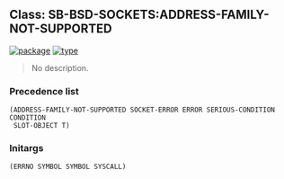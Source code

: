 ## Class: SB-BSD-SOCKETS:ADDRESS-FAMILY-NOT-SUPPORTED
[![package](https://img.shields.io/badge/Package-SB--BSD--SOCKETS-5f9ea0.svg?style=social&colorA=999999)](../) [![type](https://img.shields.io/badge/Type-Class-5f9ea0.svg?style=social&colorA=999999)](../#class) 

> No description.

### Precedence list
```
(ADDRESS-FAMILY-NOT-SUPPORTED SOCKET-ERROR ERROR SERIOUS-CONDITION CONDITION
 SLOT-OBJECT T)
```
### Initargs
```
(ERRNO SYMBOL SYMBOL SYSCALL)
```
